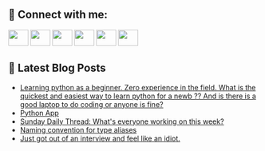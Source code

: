 ## 🔎 Connect with me:
[<img height="32" width="40" src="https://cdn.jsdelivr.net/npm/simple-icons@v5/icons/telegram.svg" />](https://t.me/bullbesh)
[<img height="32" width="40" src="https://cdn.jsdelivr.net/npm/simple-icons@v5/icons/vk.svg" />](https://vk.com/bullbesh)
[<img height="32" width="40" src="https://cdn.jsdelivr.net/npm/simple-icons@v5/icons/twitter.svg" />](https://twitter.com/bullbesh1)
[<img height="32" width="40" src="https://cdn.jsdelivr.net/npm/simple-icons@v5/icons/instagram.svg" />](https://www.instagram.com/bullbesh)
[<img height="32" width="40" src="https://cdn.jsdelivr.net/npm/simple-icons@v5/icons/reddit.svg" />](https://www.reddit.com/user/bullbesh)
[<img height="32" width="40" src="https://cdn.jsdelivr.net/npm/simple-icons@v5/icons/youtube.svg" />](https://www.youtube.com/channel/UCtfjRs6uzgq5mfm8S06WTcg)

## 📕 Latest Blog Posts
<!-- BLOG-POST-LIST:START -->
- [Learning python as a beginner. Zero experience in the field. What is the quickest and easiest way to learn python for a newb ?? And is there is a good laptop to do coding or anyone is fine?](https://www.reddit.com/r/Python/comments/tv1lsm/learning_python_as_a_beginner_zero_experience_in/)
- [Python App](https://www.reddit.com/r/Python/comments/tuy9d5/python_app/)
- [Sunday Daily Thread: What&#39;s everyone working on this week?](https://www.reddit.com/r/Python/comments/tuwz6h/sunday_daily_thread_whats_everyone_working_on/)
- [Naming convention for type aliases](https://www.reddit.com/r/Python/comments/tuvz80/naming_convention_for_type_aliases/)
- [Just got out of an interview and feel like an idiot.](https://www.reddit.com/r/Python/comments/tuutob/just_got_out_of_an_interview_and_feel_like_an/)
<!-- BLOG-POST-LIST:END -->
